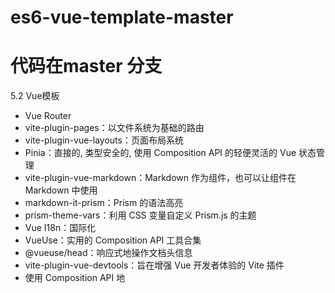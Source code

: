 # es6-vue-template-master
# 代码在master 分支
5.2 Vue模板
- Vue Router
- vite-plugin-pages：以文件系统为基础的路由
- vite-plugin-vue-layouts：页面布局系统
- Pinia：直接的, 类型安全的, 使用 Composition API 的轻便灵活的 Vue 状态管理
- vite-plugin-vue-markdown：Markdown 作为组件，也可以让组件在 Markdown 中使用
- markdown-it-prism：Prism 的语法高亮
- prism-theme-vars：利用 CSS 变量自定义 Prism.js 的主题
- Vue I18n：国际化
- VueUse：实用的 Composition API 工具合集
- @vueuse/head：响应式地操作文档头信息
- vite-plugin-vue-devtools：旨在增强 Vue 开发者体验的 Vite 插件
- 使用 Composition API 地 <script setup> SFC 语法
- TypeScript
- Vitest：基于 Vite 的单元测试框架
- Cypress：E2E 测试

